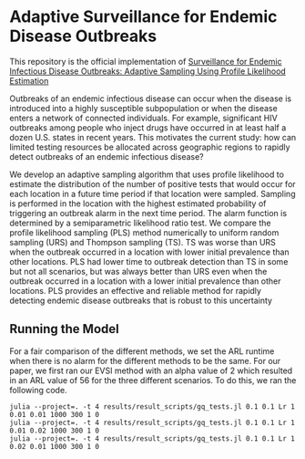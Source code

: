 # Adaptive Surveillance for Endemic Disease Outbreaks

This repository is the official implementation of [Surveillance for Endemic Infectious Disease Outbreaks: Adaptive
Sampling Using Profile Likelihood Estimation]()

Outbreaks of an endemic infectious disease can occur when the disease is introduced
into a highly susceptible subpopulation or when the disease enters a network of connected individuals. For example, significant HIV outbreaks among people who inject drugs have occurred in at least half a dozen U.S. states in recent years. This motivates the current study: how can limited testing resources be allocated across geographic regions to rapidly detect outbreaks of an endemic infectious disease? 

We develop an adaptive sampling algorithm that uses profile likelihood to estimate the distribution of the number of positive tests that would occur for each location in a future time period if that location were sampled. Sampling is performed in the location with the highest estimated probability of triggering an outbreak alarm in the next time period. The alarm function is determined by a semiparametric likelihood ratio test. We compare the profile likelihood sampling (PLS) method numerically to uniform random sampling (URS) and Thompson sampling (TS). TS was worse than URS when the
outbreak occurred in a location with lower initial prevalence than other locations. PLS had lower time to outbreak detection than TS in some but not all scenarios, but was always better than URS even when the outbreak occurred in a location with a lower initial prevalence than other locations. PLS provides an effective and reliable method for rapidly detecting endemic disease outbreaks that is robust to this uncertainty

## Running the Model

For a fair comparison of the different methods, we set the ARL runtime when there is no alarm for the different methods to be the same. For our paper, we first ran our EVSI method with an alpha value of 2 which resulted in an ARL value of 56 for the three different scenarios. To do this, we ran the following code. 

```
julia --project=. -t 4 results/result_scripts/gq_tests.jl 0.1 0.1 Lr 1 0.01 0.01 1000 300 1 0
julia --project=. -t 4 results/result_scripts/gq_tests.jl 0.1 0.1 Lr 1 0.01 0.02 1000 300 1 0
julia --project=. -t 4 results/result_scripts/gq_tests.jl 0.1 0.1 Lr 1 0.02 0.01 1000 300 1 0
```
